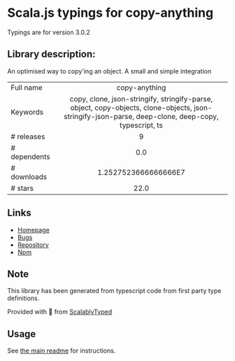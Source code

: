 
# Scala.js typings for copy-anything

Typings are for version 3.0.2

## Library description:
An optimised way to copy'ing an object. A small and simple integration

|                    |                 |
| ------------------ | :-------------: |
| Full name          | copy-anything |
| Keywords           | copy, clone, json-stringify, stringify-parse, object, copy-objects, clone-objects, json-stringify-json-parse, deep-clone, deep-copy, typescript, ts |
| # releases         | 9 |
| # dependents       | 0.0 |
| # downloads        | 1.2527523666666666E7 |
| # stars            | 22.0 |

## Links
- [Homepage](https://github.com/mesqueeb/copy-anything#readme)
- [Bugs](https://github.com/mesqueeb/copy-anything/issues)
- [Repository](https://github.com/mesqueeb/copy-anything)
- [Npm](https://www.npmjs.com/package/copy-anything)
    


## Note
This library has been generated from typescript code from first party type definitions.

Provided with :purple_heart: from [ScalablyTyped](https://github.com/oyvindberg/ScalablyTyped)

## Usage
See [the main readme](../../readme.md) for instructions.


